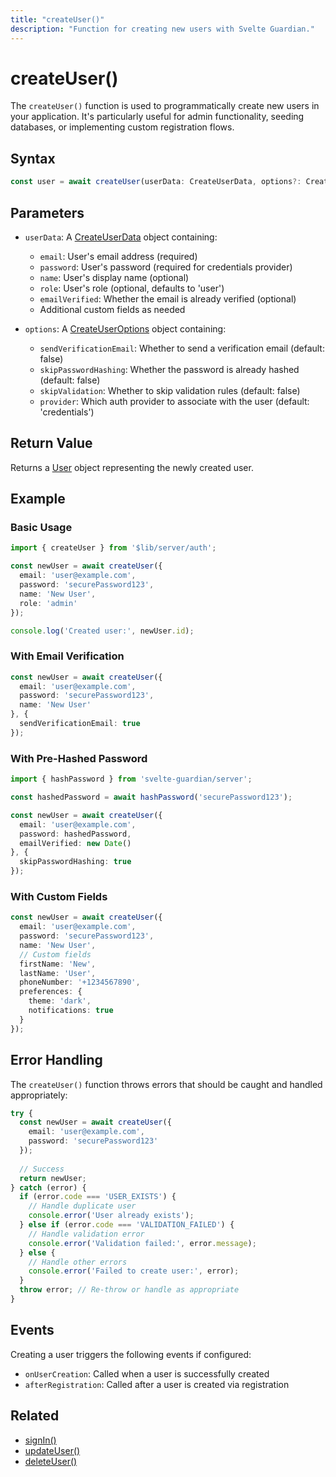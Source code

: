 ```yaml
---
title: "createUser()"
description: "Function for creating new users with Svelte Guardian."
---
```


# createUser()

The `createUser()` function is used to programmatically create new users in your application. It's particularly useful for admin functionality, seeding databases, or implementing custom registration flows.

## Syntax

```typescript
const user = await createUser(userData: CreateUserData, options?: CreateUserOptions): Promise<User>
```

## Parameters

- `userData`: A [CreateUserData](/api-reference/types.md#createuserdata) object containing:
  - `email`: User's email address (required)
  - `password`: User's password (required for credentials provider)
  - `name`: User's display name (optional)
  - `role`: User's role (optional, defaults to 'user')
  - `emailVerified`: Whether the email is already verified (optional)
  - Additional custom fields as needed

- `options`: A [CreateUserOptions](/api-reference/types.md#createuseroptions) object containing:
  - `sendVerificationEmail`: Whether to send a verification email (default: false)
  - `skipPasswordHashing`: Whether the password is already hashed (default: false)
  - `skipValidation`: Whether to skip validation rules (default: false)
  - `provider`: Which auth provider to associate with the user (default: 'credentials')

## Return Value

Returns a [User](/api-reference/types.md#user) object representing the newly created user.

## Example

### Basic Usage

```typescript
import { createUser } from '$lib/server/auth';

const newUser = await createUser({
  email: 'user@example.com',
  password: 'securePassword123',
  name: 'New User',
  role: 'admin'
});

console.log('Created user:', newUser.id);
```

### With Email Verification

```typescript
const newUser = await createUser({
  email: 'user@example.com',
  password: 'securePassword123',
  name: 'New User'
}, {
  sendVerificationEmail: true
});
```

### With Pre-Hashed Password

```typescript
import { hashPassword } from 'svelte-guardian/server';

const hashedPassword = await hashPassword('securePassword123');

const newUser = await createUser({
  email: 'user@example.com',
  password: hashedPassword,
  emailVerified: new Date()
}, {
  skipPasswordHashing: true
});
```

### With Custom Fields

```typescript
const newUser = await createUser({
  email: 'user@example.com',
  password: 'securePassword123',
  name: 'New User',
  // Custom fields
  firstName: 'New',
  lastName: 'User',
  phoneNumber: '+1234567890',
  preferences: {
    theme: 'dark',
    notifications: true
  }
});
```

## Error Handling

The `createUser()` function throws errors that should be caught and handled appropriately:

```typescript
try {
  const newUser = await createUser({
    email: 'user@example.com',
    password: 'securePassword123'
  });
  
  // Success
  return newUser;
} catch (error) {
  if (error.code === 'USER_EXISTS') {
    // Handle duplicate user
    console.error('User already exists');
  } else if (error.code === 'VALIDATION_FAILED') {
    // Handle validation error
    console.error('Validation failed:', error.message);
  } else {
    // Handle other errors
    console.error('Failed to create user:', error);
  }
  throw error; // Re-throw or handle as appropriate
}
```

## Events

Creating a user triggers the following events if configured:

- `onUserCreation`: Called when a user is successfully created
- `afterRegistration`: Called after a user is created via registration

## Related

- [signIn()](/api-reference/core/sign-in.md)
- [updateUser()](/api-reference/core/update-user.md)
- [deleteUser()](/api-reference/core/delete-user.md)
